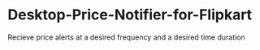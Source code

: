 # Desktop-Price-Notifier-for-Flipkart
Recieve price alerts at a desired frequency and  a desired time duration
